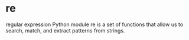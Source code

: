# re
regular expression
Python module re is a set of functions that allow us to search, match, and extract patterns from strings. 
